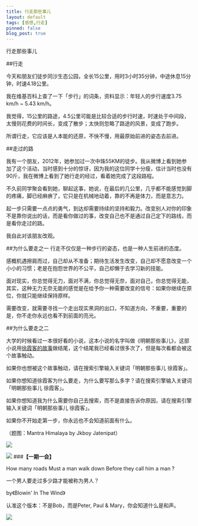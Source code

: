```yaml
---
title: 行走那些事儿
layout: default
tags: [感想,行走]
pinned: false
blog_post: true
---
```




行走那些事儿

##行走

今天和朋友们徒步同沙生态公园，全长15公里，用时3小时35分钟，中途休息15分钟，时速4.18公里。

我在维基百科上查了一下「步行」的词条，资料显示：年轻人的步行速度3.75 km/h ~ 5.43 km/h。

我觉得，15公里的路途，4.5公里可能是比较合适的步行时速，时速处于中间段，太慢则花费的时间长，变成了散步；太快则忽略了路途的风景，变成了跑步。

所谓行走，它应该是人本能的还原，不快不慢，用最原始前进的姿态去前进。

##走过的路

我有一个朋友，2012年，她参加过一次中珠55KM的徒步。我从微博上看到她参加了这个活动，当时感到十分的惊讶，因为我的这位同学十分瘦，估计当时也没有90斤，我在微博上看到了她行走的经过，看着她完成了这段路程。

不久前同学聚会看到她，聊起这事，她说，在最后的几公里，几乎都不能感觉到脚的疼痛，脚已经麻痹了，它只是在机械地动着，靠的不再是体力，而是意志力。

起一步只需要一点点的勇气，到达却需要持续的坚持和毅力。改变别人对你的印象不是靠你说出的话，而是看你做过的事，改变自己也不是通过自己定下的路线，而是看你走过的路。

我自此对该朋友改观。

##为什么要走之一
行走不仅仅是一种步行的姿态，也是一种人生前进的态度。

感概机遇擦肩而过，自己却从不准备；期待生活发生改变，自己却不愿意改变一个小小的习惯；老是在抱怨世界的不公平，自己却懒于去学习新的技能。

面对现实，你总觉得无力，面对不满，你总觉得无奈，面对自己，你总觉得无能，其实，这种无力无奈无能的感觉是在给予你一种需要改变的信号：如果你继续在原位，你就只能继续保持原样。

需要改变，就需要寻找一个走出现实黑洞的出口，不知道方向，不重要，重要的是，你不走你永远也看不到前面的亮光。

##为什么要走之二

大学的时候看过一本很好看的小说，这本小说的名字叫做《明朝那些事儿》，这部小说用[徐霞客的故事](http://blog.sina.com.cn/s/blog_4ddae0460100o10m.html)做结尾，这个结尾我已经看过很多次了，但是每次看都会被这个故事触动。

如果你也想被这个故事触动，请在搜索引擎输入关键词「明朝那些事儿 徐霞客」。

如果你想知道徐霞客为什么要走，为什么要写那么多字？请在搜索引擎输入关键词「明朝那些事儿 徐霞客」。

如果你想知道我为什么需要你自己去搜索，而不是直接告诉你原因，请在搜索引擎输入关键词「明朝那些事儿 徐霞客」。

如果你不开始走第一步，你永远也不会知道前面有什么。

（题图：Mantra Himalaya by Jkboy Jatenipat）

![](http://cnfeat.qiniudn.com/%E5%9B%BE%E5%83%8F%20000.png)

![](http://cnfeat.qiniudn.com/%E5%9B%BE%E5%83%8F%202014-03-27-00-56.png)
###**【一期一会】**

How many roads Must a man walk down Before they call him a man ?

一个男人要走过多少路才能被称为男人？

by《Blowin' In The Wind》

认准这个版本：不是Bob，而是Peter, Paul & Mary，你会知道什么是和声。

![](http://drp.io/files/5353dbfccbb3f.png)






